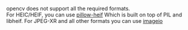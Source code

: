 opencv does not support all the required formats.  
For HEIC/HEIF, you can use [pillow-heif](https://pypi.org/project/pillow-heif/)
Which is built on top of PIL and libheif.
For JPEG-XR and all other formats you can use [imageio](https://imageio.readthedocs.io/en/stable/index.html)
